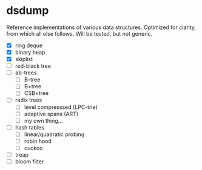 # dsdump

Reference implementations of various data structures.
Optimized for clarity, from which all else follows.
Will be tested, but not generic.

- [x] ring deque
- [x] binary heap
- [x] skiplist
- [ ] red-black tree
- [ ] ab-trees
  - [ ] B-tree
  - [ ] B+tree
  - [ ] CSB+tree
- [ ] radix trees
  - [ ] level compresssed (LPC-trie)
  - [ ] adaptive spans (ART)
  - [ ] my own thing...
- [ ] hash tables
  - [ ] linear/quadratic probing
  - [ ] robin hood
  - [ ] cuckoo
- [ ] treap
- [ ] bloom filter
